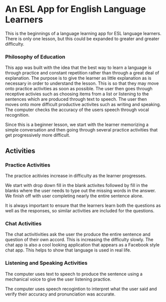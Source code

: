 # An ESL App for English Language Learners

This is the beginnings of a language learning app for ESL language learners.  There is only one lesson, but this could be expanded to greater and greater difficulty.

### Philosophy of Education

This app was built with the idea that the best way to learn a language is through practice and constant repetition rather than through a great deal of explanation.  The purpose is to give the learner as little explanation as is necessary in order to understand the lesson.  This is so that they may move onto practice activities as soon as possible.  The user then goes through receptive activies such as choosing items from a list or listening to the sentences which are produced through text to speech.  The user then moves onto more difficult productive activites such as writing and speaking.  The computer checks the accuracy of the users speech through vocal recognition.

Since this is a beginner lesson, we start with the learner memorizing a simple conversation and then going through several practice activities that get progressively more difficult.

## Activities

### Practice Activities

The practice acitivies increase in difficulty as the learner progresses.

We start with drop down fill in the blank activites followed by fill in the blanks where the user needs to type out the missing words in the answer.  We finish off with user completing nearly the entire sentence alone.

It is always important to ensure that the learners learn both the questions as well as the responses, so similar activities are included for the questions.

### Chat Activities

The chat activitivities ask the user the produce the entire sentence and question of their own accord.  This is increasing the difficulty slowly.  The chat app is also a cool looking application that appears as a Facebook style chat app.  This helps to show that language is used in real life.

### Listening and Speaking Activities

The computer uses text to speech to produce the sentence using a mechanical voice to give the user listening practice.

The computer uses speech recogintion to interpret what the user said and verify their accuracy and pronunciation was accurate.
